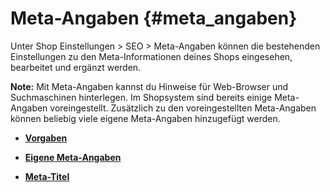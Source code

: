 # Meta-Angaben {#meta_angaben}

Unter Shop Einstellungen \> SEO \> Meta-Angaben können die bestehenden Einstellungen zu den Meta-Informationen deines Shops eingesehen, bearbeitet und ergänzt werden.

**Note:** Mit Meta-Angaben kannst du Hinweise für Web-Browser und Suchmaschinen hinterlegen. Im Shopsystem sind bereits einige Meta-Angaben voreingestellt. Zusätzlich zu den voreingestellten Meta-Angaben können beliebig viele eigene Meta-Angaben hinzugefügt werden.

-   **[Vorgaben](5_2_1_Vorgaben.md)**  

-   **[Eigene Meta-Angaben](5_2_2_Eigene_Meta_Angaben.md)**  

-   **[Meta-Titel](5_2_3_Meta_Titel.md)**  




